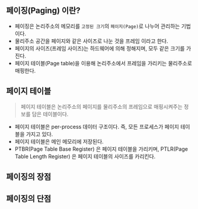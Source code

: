 ## 페이징(Paging) 이란?
- 페이징은 논리주소의 메모리를 `고정된 크기`의 `페이지(Page)`로 나누어 관리하는 기법이다.
- 물리주소 공간을 페이지와 같은 사이즈로 나눈 것을 프레임 이라고 한다.
- 페이지의 사이즈(프레임 사이즈)는 하드웨어에 의해 정해지며, 모두 같은 크기를 가진다.
- 페이지 테이블(Page table)을 이용해 논리주소에서 프레임을 가리키는 물리주소로 매핑한다.
## 페이지 테이블
> 페이지 테이블은 논리주소의 페이지를 물리주소의 프레임으로 매핑시켜주는 정보를 담은 테이블이다.
- 페이지 테이블은 per-process 데이터 구조이다. 즉, 모든 프로세스가 페이지 테이블을 가지고 있다.
- 페이지 테이블은 메인 메모리에 저장된다.
- PTBR(Page Table Base Register) 은 페이지 테이블을 가리키며, PTLR(Page Table Length Register) 은 페이지 테이블의 사이즈를 카리킨다.

## 페이징의 장점

## 페이징의 단점